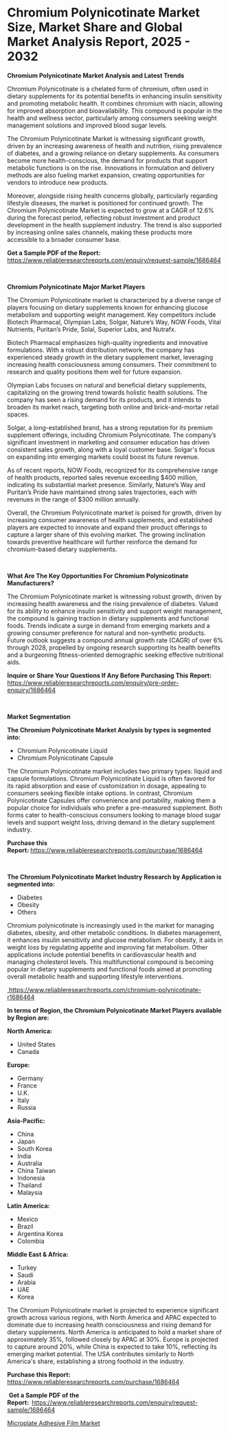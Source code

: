 <p><h1>Chromium Polynicotinate Market Size, Market Share and Global Market Analysis Report, 2025 - 2032</h1></p><p><strong>Chromium Polynicotinate Market Analysis and Latest Trends</strong></p>
<p><p>Chromium Polynicotinate is a chelated form of chromium, often used in dietary supplements for its potential benefits in enhancing insulin sensitivity and promoting metabolic health. It combines chromium with niacin, allowing for improved absorption and bioavailability. This compound is popular in the health and wellness sector, particularly among consumers seeking weight management solutions and improved blood sugar levels.</p><p>The Chromium Polynicotinate Market is witnessing significant growth, driven by an increasing awareness of health and nutrition, rising prevalence of diabetes, and a growing reliance on dietary supplements. As consumers become more health-conscious, the demand for products that support metabolic functions is on the rise. Innovations in formulation and delivery methods are also fueling market expansion, creating opportunities for vendors to introduce new products. </p><p>Moreover, alongside rising health concerns globally, particularly regarding lifestyle diseases, the market is positioned for continued growth. The Chromium Polynicotinate Market is expected to grow at a CAGR of 12.6% during the forecast period, reflecting robust investment and product development in the health supplement industry. The trend is also supported by increasing online sales channels, making these products more accessible to a broader consumer base.</p></p>
<p><strong>Get a Sample PDF of the Report:&nbsp;</strong> <a href="https://www.reliableresearchreports.com/enquiry/request-sample/1686464?utm_campaign=3517&utm_medium=2&utm_source=Github&utm_content=ia&utm_term=26032025&utm_id=chromium-polynicotinate">https://www.reliableresearchreports.com/enquiry/request-sample/1686464</a></p>
<p>&nbsp;</p>
<p><strong>Chromium Polynicotinate Major Market Players</strong></p>
<p><p>The Chromium Polynicotinate market is characterized by a diverse range of players focusing on dietary supplements known for enhancing glucose metabolism and supporting weight management. Key competitors include Biotech Pharmacal, Olympian Labs, Solgar, Nature’s Way, NOW Foods, Vital Nutrients, Puritan’s Pride, Solal, Superior Labs, and Nutrafx.</p><p>Biotech Pharmacal emphasizes high-quality ingredients and innovative formulations. With a robust distribution network, the company has experienced steady growth in the dietary supplement market, leveraging increasing health consciousness among consumers. Their commitment to research and quality positions them well for future expansion.</p><p>Olympian Labs focuses on natural and beneficial dietary supplements, capitalizing on the growing trend towards holistic health solutions. The company has seen a rising demand for its products, and it intends to broaden its market reach, targeting both online and brick-and-mortar retail spaces. </p><p>Solgar, a long-established brand, has a strong reputation for its premium supplement offerings, including Chromium Polynicotinate. The company’s significant investment in marketing and consumer education has driven consistent sales growth, along with a loyal customer base. Solgar's focus on expanding into emerging markets could boost its future revenue.</p><p>As of recent reports, NOW Foods, recognized for its comprehensive range of health products, reported sales revenue exceeding $400 million, indicating its substantial market presence. Similarly, Nature’s Way and Puritan’s Pride have maintained strong sales trajectories, each with revenues in the range of $300 million annually.</p><p>Overall, the Chromium Polynicotinate market is poised for growth, driven by increasing consumer awareness of health supplements, and established players are expected to innovate and expand their product offerings to capture a larger share of this evolving market. The growing inclination towards preventive healthcare will further reinforce the demand for chromium-based dietary supplements.</p></p>
<p>&nbsp;</p>
<p><strong>What Are The Key Opportunities For Chromium Polynicotinate Manufacturers?</strong></p>
<p><p>The Chromium Polynicotinate market is witnessing robust growth, driven by increasing health awareness and the rising prevalence of diabetes. Valued for its ability to enhance insulin sensitivity and support weight management, the compound is gaining traction in dietary supplements and functional foods. Trends indicate a surge in demand from emerging markets and a growing consumer preference for natural and non-synthetic products. Future outlook suggests a compound annual growth rate (CAGR) of over 6% through 2028, propelled by ongoing research supporting its health benefits and a burgeoning fitness-oriented demographic seeking effective nutritional aids.</p></p>
<p><strong>Inquire or Share Your Questions If Any Before Purchasing This Report:</strong> <a href="https://www.reliableresearchreports.com/enquiry/pre-order-enquiry/1686464?utm_campaign=3517&utm_medium=2&utm_source=Github&utm_content=ia&utm_term=26032025&utm_id=chromium-polynicotinate">https://www.reliableresearchreports.com/enquiry/pre-order-enquiry/1686464</a></p>
<p>&nbsp;</p>
<p><strong>Market Segmentation</strong></p>
<p><strong>The Chromium Polynicotinate Market Analysis by types is segmented into:</strong></p>
<p><ul><li>Chromium Polynicotinate Liquid</li><li>Chromium Polynicotinate Capsule</li></ul></p>
<p><p>The Chromium Polynicotinate market includes two primary types: liquid and capsule formulations. Chromium Polynicotinate Liquid is often favored for its rapid absorption and ease of customization in dosage, appealing to consumers seeking flexible intake options. In contrast, Chromium Polynicotinate Capsules offer convenience and portability, making them a popular choice for individuals who prefer a pre-measured supplement. Both forms cater to health-conscious consumers looking to manage blood sugar levels and support weight loss, driving demand in the dietary supplement industry.</p></p>
<p><strong>Purchase this Report:&nbsp;</strong><a href="https://www.reliableresearchreports.com/purchase/1686464?utm_campaign=3517&utm_medium=2&utm_source=Github&utm_content=ia&utm_term=26032025&utm_id=chromium-polynicotinate">https://www.reliableresearchreports.com/purchase/1686464</a></p>
<p>&nbsp;</p>
<p><strong>The Chromium Polynicotinate Market Industry Research by Application is segmented into:</strong></p>
<p><ul><li>Diabetes</li><li>Obesity</li><li>Others</li></ul></p>
<p><p>Chromium polynicotinate is increasingly used in the market for managing diabetes, obesity, and other metabolic conditions. In diabetes management, it enhances insulin sensitivity and glucose metabolism. For obesity, it aids in weight loss by regulating appetite and improving fat metabolism. Other applications include potential benefits in cardiovascular health and managing cholesterol levels. This multifunctional compound is becoming popular in dietary supplements and functional foods aimed at promoting overall metabolic health and supporting lifestyle interventions.</p></p>
<p><a href="https://www.reliableresearchreports.com/chromium-polynicotinate-r1686464?utm_campaign=3517&utm_medium=2&utm_source=Github&utm_content=ia&utm_term=26032025&utm_id=chromium-polynicotinate">&nbsp;https://www.reliableresearchreports.com/chromium-polynicotinate-r1686464</a></p>
<p><strong>In terms of Region, the Chromium Polynicotinate Market Players available by Region are:</strong></p>
<p>
    <p> <strong> North America: </strong>
        <ul>
            <li>United States</li>
            <li>Canada</li>
        </ul>
        </p> 
    <p> <strong> Europe: </strong>
        <ul>
            <li>Germany</li>
            <li>France</li>
            <li>U.K.</li>
            <li>Italy</li>
            <li>Russia</li>
        </ul>
        </p> 
    <p> <strong> Asia-Pacific: </strong>
        <ul>
            <li>China</li>
            <li>Japan</li>
            <li>South Korea</li>
            <li>India</li>
            <li>Australia</li>
            <li>China Taiwan</li>
            <li>Indonesia</li>
            <li>Thailand</li>
            <li>Malaysia</li>
        </ul>
        </p> 
    <p> <strong> Latin America: </strong>
        <ul>
            <li>Mexico</li>
            <li>Brazil</li>
            <li>Argentina Korea</li>
            <li>Colombia</li>
        </ul>
        </p> 
    <p> <strong> Middle East & Africa: </strong>
        <ul>
            <li>Turkey</li>
            <li>Saudi</li>
            <li>Arabia</li>
            <li>UAE</li>
            <li>Korea</li>
        </ul>
    </p>
    </p>
<p><p>The Chromium Polynicotinate market is projected to experience significant growth across various regions, with North America and APAC expected to dominate due to increasing health consciousness and rising demand for dietary supplements. North America is anticipated to hold a market share of approximately 35%, followed closely by APAC at 30%. Europe is projected to capture around 20%, while China is expected to take 10%, reflecting its emerging market potential. The USA contributes similarly to North America's share, establishing a strong foothold in the industry.</p></p>
<p><strong>Purchase this Report: </strong><a href="https://www.reliableresearchreports.com/purchase/1686464?utm_campaign=3517&utm_medium=2&utm_source=Github&utm_content=ia&utm_term=26032025&utm_id=chromium-polynicotinate">https://www.reliableresearchreports.com/purchase/1686464</a></p>
<p>&nbsp;<strong>Get a Sample PDF of the Report:&nbsp;&nbsp;</strong><a href="https://www.reliableresearchreports.com/enquiry/request-sample/1686464?utm_campaign=3517&utm_medium=2&utm_source=Github&utm_content=ia&utm_term=26032025&utm_id=chromium-polynicotinate">https://www.reliableresearchreports.com/enquiry/request-sample/1686464</a></p>
<p><strong></strong></p>
<p><p><a href="https://github.com/oshrykauraj7/Market-Research-Report-List-1/blob/main/microplate-adhesive-film-market.md?utm_campaign=3517&utm_medium=2&utm_source=Github&utm_content=ia&utm_term=26032025&utm_id=chromium-polynicotinate">Microplate Adhesive Film Market</a></p></p>